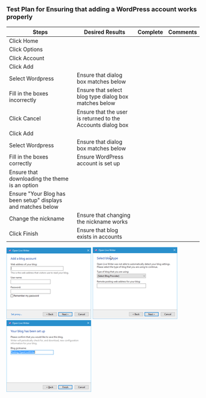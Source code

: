 ### Test Plan for Ensuring that adding a WordPress account works properly
Steps                 | Desired Results                | Complete | Comments
----------------------|--------------------------------|----------| --------
Click Home | | |
Click Options | | |
Click Account | | | 
Click Add | | |
Select Wordpress | Ensure that dialog box matches below | | 
Fill in the boxes incorrectly | Ensure that select blog type dialog box matches below | | 
Click Cancel | Ensure that the user is returned to the Accounts dialog box | |
Click Add | | |
Select Wordpress | Ensure that dialog box matches below | | 
Fill in the boxes correctly | Ensure WordPress account is set up | | 
 | Ensure that downloading the theme is an option | | 
 | Ensure "Your Blog has been setup" displays and matches below | | 
Change the nickname | Ensure that changing the nickname works | |
Click Finish | Ensure that blog exists in accounts | |
 
![Wordpress Login dialog box](images/wordpressLogin.png)
![Select blog type](images/selectBlogType.png)
![Confirm save and nickname dialog box](images/confirmNickname.png)
